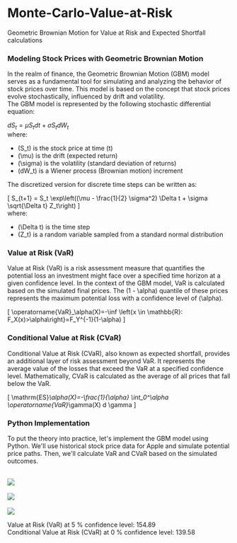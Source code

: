 # Monte-Carlo-Value-at-Risk
Geometric Brownian Motion for Value at Risk and Expected Shortfall calculations
<h3>Modeling Stock Prices with Geometric Brownian Motion</h3>

In the realm of finance, the Geometric Brownian Motion (GBM) model serves as a fundamental tool for simulating and 
analyzing the behavior of stock prices over time. This model is based on the concept that stock prices evolve stochastically, 
influenced by drift and volatility.
<br>
The GBM model is represented by the following stochastic differential equation:

$dS_t = \mu S_t dt + \sigma S_t dW_t$
<br>
where:<br>
- \(S_t\) is the stock price at time \(t\)<br>
- \(\mu\) is the drift (expected return)<br>
- \(\sigma\) is the volatility (standard deviation of returns)<br>
- \(dW_t\) is a Wiener process (Brownian motion) increment<br>

The discretized version for discrete time steps can be written as:

\[
S_{t+1} = S_t \exp\left((\mu - \frac{1}{2} \sigma^2) \Delta t + \sigma \sqrt{\Delta t} Z_t\right)
\]
<br>
where:<br>
- \(\Delta t\) is the time step<br>
- \(Z_t\) is a random variable sampled from a standard normal distribution<br>

<h3>Value at Risk (VaR)</h3>

Value at Risk (VaR) is a risk assessment measure that quantifies the potential loss an investment might face over a specified 
time horizon at a given confidence level. In the context of the GBM model, VaR is calculated based on the simulated final prices.
 The \(1 - \alpha\) quantile of these prices represents the maximum potential loss with a confidence level of \(\alpha\).

\[
\operatorname{VaR}_\alpha(X)=-\inf \left\{x \in \mathbb{R}: F_X(x)>\alpha\right\}=F_Y^{-1}(1-\alpha)
\]

<h3>Conditional Value at Risk (CVaR)</h3>

Conditional Value at Risk (CVaR), also known as expected shortfall, provides an additional layer of risk assessment beyond VaR.
 It represents the average value of the losses that exceed the VaR at a specified confidence level. Mathematically, CVaR is 
 calculated as the average of all prices that fall below the VaR.

\[
\mathrm{ES}_\alpha(X)=-\frac{1}{\alpha} \int_0^\alpha \operatorname{VaR}_\gamma(X) d \gamma
\]

<h3>Python Implementation</h3>

To put the theory into practice, let's implement the GBM model using Python. We'll use historical stock price data 
for Apple and simulate potential price paths. Then, we'll calculate VaR and CVaR based on the simulated outcomes.

<br><img src='img01.png'></img><br>
<br><img src='img02.png'></img><br>
<br><img src='img03.png'></img><br>

Value at Risk (VaR) at 5 % confidence level: 154.89<br>
Conditional Value at Risk (CVaR) at 0 % confidence level: 139.58

